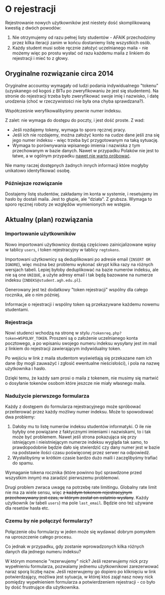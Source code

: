 # O rejestracji
Rejestrowanie nowych użytkowników jest niestety dość skomplikowaną kwestią z dwóch powodów:
1. Nie otrzymujemy od razu pełnej listy studentów - AFAIK przechodzimy przez kilka iteracji zanim w końcu dostaniemy listę wszystkich osób.
2. Każdy student musi sobie ręcznie założyć uczelnianego maila - nie możemy więc po prostu wysłać od razu każdemu maila z linkiem do rejestracji i mieć to z głowy.

## Oryginalne rozwiązanie circa 2014
Oryginalne accountsy wymagały od ludzi podania indywidualnego "tokenu" (uzyskanego od kogoś z BITu po zweryfikowaniu że jest się studentem).
Na stronie do rejestracji trzeba było zweryfikować swoje imię i nazwisko, i datę urodzenia (choć w rzeczywistości nie była ona chyba sprawdzana?).

Współcześnie weryfikowalibyśmy pewnie numer indeksu.

Z zalet: nie wymaga do dostępu do poczty, i jest dość proste.
Z wad:
- Jeśli rozdajemy tokeny, wymaga to sporo ręcznej pracy.
- Jeśli ich nie rozdajemy, można założyć konto na cudze dane jeśli zna się jego numer indeksu - więc trzeba być przygotowanym na taką sytuację.
- Wymaga to porównywania wpisanego imienia i nazwiska z tym przechowanym w bazie danych.
  Nawet w przypadku Polaków nie jest to łatwe, a w ogólnym przypadku
  [nawet nie warto próbować](https://www.kalzumeus.com/2010/06/17/falsehoods-programmers-believe-about-names/).

Nie mamy raczej dostępnych żadnych innych informacji które mogłyby unikatowo identyfikować osobę.

### Późniejsze rozwiązanie
Dostajemy listę studentów, zakładamy im konta w systemie, i resetujemy im hasło by dostali maila.
Jest to głupie, ale "działa". Z grubsza.
Wymaga to sporo ręcznej roboty ze względów wymienionych we wstępie.

## Aktualny (plan) rozwiązania
### Importowanie użytkowników
Nowo importowani użytkownicy dostają częściowo zainicjalizowane wpisy w tablicy `users`,
i token rejestracyjny w tablicy `regtokens`.

Importowani użytkownicy są deduplikowani po adresie email (`INSERT OR IGNORE`),
więc można bez problemu wykonać skrypt kilka razy na różnych wersjach tabeli.
Lepiej byłoby deduplikować na bazie numerów indeksu, ale nie są one `UNIQUE`,
a użyte adresy email i tak będą bazowane na numerze indeksu (`INDEKS@student.agh.edu.pl`).

Generowany jest też dodatkowy "token rejestracji" wspólny dla całego rocznika,
ale o nim później.

Informacje o rejestracji i wspólny token są przekazywane każdemu nowemu studentami.

### Rejestracja
Nowi studenci wchodzą na stronę w stylu `/tokenreq.php?token=WSPOLNY_TOKEN`.
Proszeni są o założenie uczelnianego konta pocztowego,
a po wpisaniu swojego numeru indeksu wysyłany jest im mail z linkiem do rejestracji
zawierającym indywidualny token.

Po wejściu w link z maila studentom wyświetlają się przekazane nam ich dane
(by mogli zauważyć i zgłosić ewentualne nieścisłości),
i pola na nazwę użytkownika i hasło.

Dzięki temu, że każdy sam prosi o maila z tokenem,
nie musimy się martwić o dosyłanie tokenów osobom które jeszcze nie miały własnego maila.

### Nadużycie pierwszego formularza
Każdy z dostępem do formularza rejestracyjnego może spróbować przeiterować przez każdy możliwy numer indeksu.
Może to spowodować dwa problemy:
1. Dałoby mu to listę numerów indeksu studentów informatyki.
   O ile nie byłyby one powiązane z faktycznymi imieniami i nazwiskami, to i tak może być problemem.
   Nawet jeśli strona pokazująca się przy istniejącym i nieistniejącym numerze indeksu wygląda tak samo,
   to prawdopodobnie będzie dało się stwierdzić czy dany numer jest w bazie na podstawie ilości czasu poświęconej przez serwer na odpowiedź.
2. Wysłalibyśmy w krótkim czasie bardzo dużo maili i zaczęlibyśmy trafiać do spamu.

Wymaganie tokena rocznika (które powinno być sprawdzone przed wszystkim innym) ma zaradzić pierwszemu problemowi.

Drugi problem zwraca uwagę na potrzebę rate limitingu.
Globalny rate limit nie ma za wiele sensu, więc ~~z każdym tokenem rejestracyjnym przechowywany jest czas, w którym został on ostatnio wysłany~~.
Każdy użytkownik (w tabeli `users`) ma pole `last_email`.
Będzie ono też używane dla resetów hasła etc.

### Czemu by nie połączyć formularzy?
Połączenie obu formularzy w jeden może się wydawać dobrym pomysłem na uproszczenie całego procesu.

Co jednak w przypadku, gdy zostanie wprowadzonych kilka różnych danych dla jednego numeru indeksu?

W którym momencie "rezerwujemy" nick?
Jeśli rezerwujemy nick przy wypełnieniu formularza,
pozwalamy jednemu użytkownikowi zarezerwować naraz sporą liczbę nazw.
Jeśli rezerwujemy go dopiero po kliknięciu w link potwierdzający,
możliwa jest sytuacja, w której ktoś zajął nasz nowy nick pomiędzy wypełnieniem formularza
a potwierdzeniem rejestracji - co było by dość frustrujące dla użytkownika.
